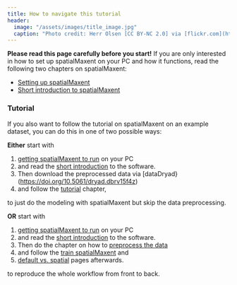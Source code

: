 ```yaml
---
title: How to navigate this tutorial
header:
  image: "/assets/images/title_image.jpg"
  caption: "Photo credit: Herr Olsen [CC BY-NC 2.0] via [flickr.com](https://www.flickr.com/photos/herrolsen/26966727587/)"
---
```



**Please read this page carefully before you start!** If you are only interested in how to set up spatialMaxent on your PC and how it functions, read the following two chapters on spatialMaxent:
* [Setting up spatialMaxent](../020_spatialMaxent)
* [Short introduction to spatialMaxent](../030_spatialMaxent_short_introduction)

### Tutorial
If you also want to follow the tutorial on spatialMaxent on an example dataset, you can do this in one of two possible ways: 

**Either** start with

1.	[getting spatialMaxent to run]( ../020_spatialMaxent) on your PC
1.	and read the [short introduction](../030_spatialMaxent_short_introduction) to the software.
1.	Then download the preprocessed data via [dataDryad}(https://doi.org/10.5061/dryad.dbrv15f4z) 
1.	and follow the [tutorial](../040_tutorial) chapter,

to just do the modeling with spatialMaxent but skip the data preprocessing.

**OR** start with

1.	[getting spatialMaxent to run]( ../020_spatialMaxent) on your PC
1.	and read the [short introduction](../030_spatialMaxent_short_introduction) to the software.
1.	Then do the chapter on how to [preprocess the data](../070_preprocessing) 
1.	and follow the [train spatialMaxent](../050_train_maxent) and
1. [default vs. spatial](../060_default_vs_spatial) pages afterwards.

to reproduce the whole workflow from front to back.
